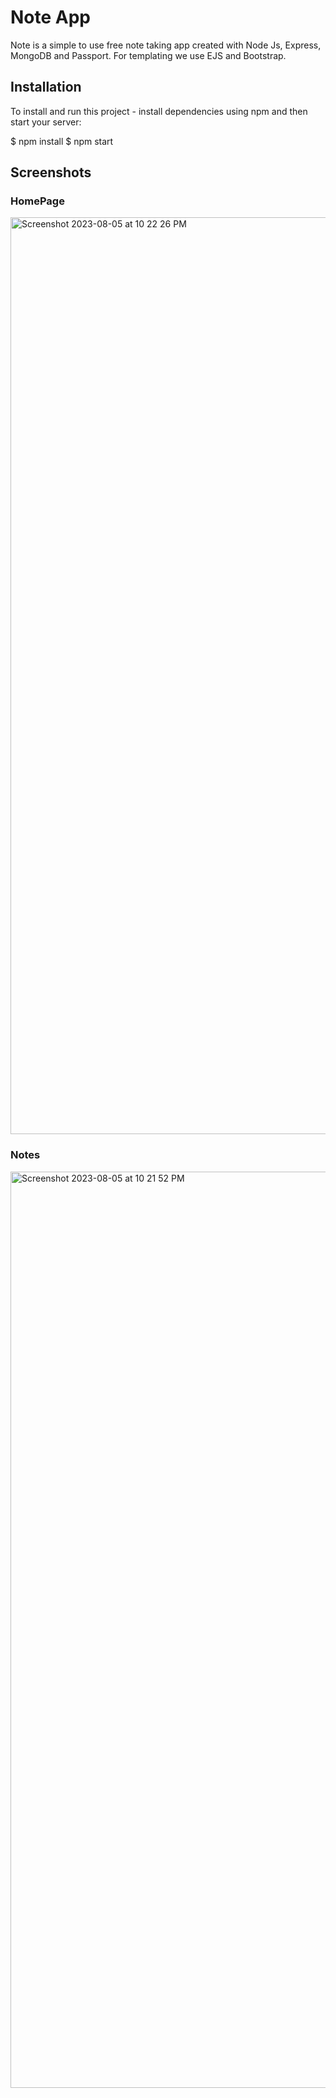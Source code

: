 # Note App

Note is a simple to use free note taking app created with Node Js, Express, MongoDB and Passport. For templating we use EJS and Bootstrap.

## Installation
To install and run this project - install dependencies using npm and then start your server:

$ npm install
$ npm start

## Screenshots
### HomePage

<img width="1467" alt="Screenshot 2023-08-05 at 10 22 26 PM" src="https://github.com/shilpashaji1204/Prj/assets/121919958/6e6ab13c-8c1a-476b-b8db-20629888f74f">

### Notes 

<img width="1466" alt="Screenshot 2023-08-05 at 10 21 52 PM" src="https://github.com/shilpashaji1204/Prj/assets/121919958/167964f7-079c-4a2a-a1d7-2286693f5e47">
